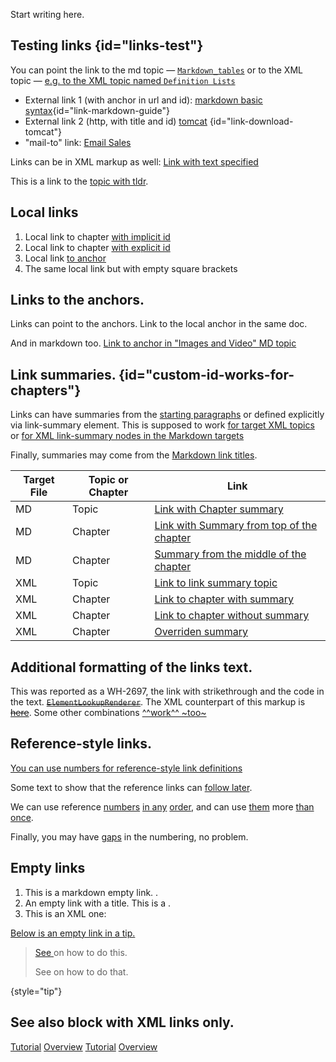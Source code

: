 [//]: # (title: Markdown links)

Start writing here.

## Testing links {id="links-test"}

You can point the link to the md topic — [`Markdown_tables`](Markdown_tables.md)
or to the XML topic — [e.g. to the XML topic named `Definition Lists`](Definition_list.topic)

* External link 1 (with anchor in url and id): [markdown basic syntax](https://www.markdownguide.org/basic-syntax/#an-example-putting-the-parts-together){id="link-markdown-guide"}
* External link 2 (http, with title and id) [tomcat](http://tomcat.apache.org/download-90.cgi "Download tomcat") {id="link-download-tomcat"}
* "mail-to" link: [Email Sales](mailto:sales@jetbrains.com)

Links can be in XML markup as well: <a href="Markdown_topic.md">Link with text specified</a>

This is a link to the [topic with tldr](Summary_elements.topic ).

## Local links
1. Local link to chapter [with implicit id](#links-to-the-anchors)
2. Local link to chapter [with explicit id](#custom-id-works-for-chapters)
3. Local link [to anchor](#anchor-seealso)
4. The same local link but with empty square brackets [](#anchor-seealso)

## Links to the anchors.

Links can point to the anchors.
<a anchor="anchor-seealso">Link to the local anchor in the same doc.</a>

And in markdown too. [Link to anchor in "Images and Video" MD topic](Markdown_images_and_videos.md#anchor-videos)

## Link summaries. {id="custom-id-works-for-chapters"}

Links can have summaries from the [starting paragraphs](Markdown_tables.md)
or defined explicitly via link-summary element.
This is supposed to work [for target XML topics](Link-summary.topic)
or [for XML link-summary nodes in the Markdown targets](Markdown_link_summaries.md)

Finally, summaries may come from the [Markdown link titles](https://www.markdownguide.org/basic-syntax/#adding-titles "link title is the part of the basic syntax").

| Target File | Topic or Chapter | Link                                                                                                            |
|-------------|---------|-----------------------------------------------------------------------------------------------------------------|
| MD  | Topic   | [Link with Chapter summary](Markdown_link_summaries.md)                                                         |
| MD  | Chapter | [Link with Summary from top of the chapter](Markdown_link_summaries.md#inner-chapter-1)                         |
| MD  | Chapter | [Summary from the middle of the chapter](Markdown_link_summaries.md#inner-chapter-2)                            |
| XML | Topic   | <a href="Link-summary.topic">Link to link summary topic</a>                                                     |
| XML | Chapter | <a href="Link-summary.topic" anchor="chapter-anchor-summary">Link to chapter with summary</a>                   |
| XML | Chapter | <a href="Links-A.topic" anchor="chapter-anchor-one">Link to chapter without summary</a>                         |
| XML | Chapter | <a href="Links-B.topic" anchor="chapter-anchor-b" summary="This summary overrides target">Overriden summary</a> |

## Additional formatting of the links text.

This was reported as a WH-2697, the link with strikethrough and the code in the text.
[~~`ElementLookupRenderer`~~](https://whatever.com). The XML counterpart of this markup is
[~~here~~](Links-A.topic#chapter-links-with-inline-markup-in-text). 
Some other combinations [^^work^^ ~too~](https://google.com)

## Reference-style links.

[You can use numbers for reference-style link definitions][1]

Some text to show that the reference links can [follow later][2].

We can use reference [numbers][5] [in any][4] [order][3], and can use [them][3] more [than once][2].

Finally, you may have [gaps][123] in the numbering, no problem.

[1]: http://number.academy/1
[2]: https://www.oracle.com/java/technologies/downloads/ "Download Java"
[3]: #links-test "Local link to the chapter on top"
[5]: Markdown_chapters.md "Link to other topic with anchor"
[4]: Markdown_chapters.md#nice-chapter-2 "Link to other topic with anchor"
[123]: https://number.academy/123 "Neither duplicate URLS nor skipped numbers is an error"

## Empty links

1. This is a markdown empty link. [](Markdown_images_and_videos.md).
2. An empty link with a title. This is a [](Markdown_link_summaries.md "The target topic summary").
3. This is an XML one: <a href="Chapter.topic"/>

Below is an empty link in a tip.

> See [](Markdown_definition_lists.md) on how to do this.
>
> See [](Markdown_chapters.md) on how to do that.
>
{style="tip"}

## See also block with XML links only.

<anchor name="anchor-seealso"/>

 <seealso>
        <category ref="categoryA">
            <a href="Tldr.topic">Tutorial</a>
            <a href="Videos.topic">Overview</a>
        </category>
        <category ref="categoryB">
            <a href="Chapter.topic">Tutorial</a>
            <a href="Code.topic">Overview</a>
        </category>
    </seealso>